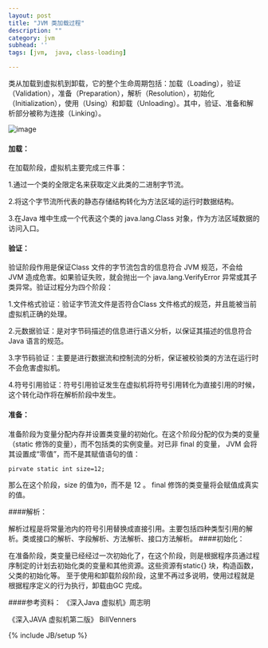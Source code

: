 ```yaml
---
layout: post
title: "JVM 类加载过程"
description: ""
category: jvm
subhead: ''
tags: [jvm,  java, class-loading]

---
```


类从加载到虚拟机到卸载，它的整个生命周期包括：加载（Loading），验证（Validation），准备（Preparation），解析（Resolution），初始化（Initialization），使用（Using）和卸载（Unloading）。其中，验证、准备和解析部分被称为连接（Linking）。

![image](http://i1298.photobucket.com/albums/ag53/lichengwu/1_zps819f28a3.png)

#### 加载：
在加载阶段，虚拟机主要完成三件事：

1.通过一个类的全限定名来获取定义此类的二进制字节流。

2.将这个字节流所代表的静态存储结构转化为方法区域的运行时数据结构。

3.在Java 堆中生成一个代表这个类的 java.lang.Class 对象，作为方法区域数据的访问入口。

#### 验证：
验证阶段作用是保证Class 文件的字节流包含的信息符合 JVM 规范，不会给 JVM 造成危害。如果验证失败，就会抛出一个 java.lang.VerifyError 异常或其子类异常。验证过程分为四个阶段：

1.文件格式验证：验证字节流文件是否符合Class 文件格式的规范，并且能被当前虚拟机正确的处理。

2.元数据验证：是对字节码描述的信息进行语义分析，以保证其描述的信息符合Java 语言的规范。

3.字节码验证：主要是进行数据流和控制流的分析，保证被校验类的方法在运行时不会危害虚拟机。

4.符号引用验证：符号引用验证发生在虚拟机将符号引用转化为直接引用的时候，这个转化动作将在解析阶段中发生。

#### 准备：

准备阶段为变量分配内存并设置类变量的初始化。在这个阶段分配的仅为类的变量（static 修饰的变量），而不包括类的实例变量。对已非 final 的变量， JVM 会将其设置成“零值”，而不是其赋值语句的值：

    pirvate static int size=12;
    
那么在这个阶段，size 的值为`0`，而不是 12 。 final 修饰的类变量将会赋值成真实的值。

####解析：

解析过程是将常量池内的符号引用替换成直接引用。主要包括四种类型引用的解析。类或接口的解析、字段解析、方法解析、接口方法解析。
####初始化：

在准备阶段，类变量已经经过一次初始化了，在这个阶段，则是根据程序员通过程序制定的计划去初始化类的变量和其他资源。这些资源有static{} 块，构造函数，父类的初始化等。
至于使用和卸载阶段阶段，这里不再过多说明，使用过程就是根据程序定义的行为执行，卸载由GC 完成。

####参考资料：
《深入Java 虚拟机》周志明

《深入JAVA 虚拟机第二版》 BillVenners


{% include JB/setup %}